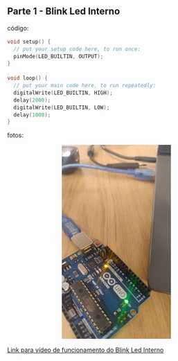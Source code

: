 ## Parte 1 - Blink Led Interno

código:
```C++
void setup() {
  // put your setup code here, to run once:
  pinMode(LED_BUILTIN, OUTPUT);
}

void loop() {
  // put your main code here, to run repeatedly:
  digitalWrite(LED_BUILTIN, HIGH);
  delay(2000);
  digitalWrite(LED_BUILTIN, LOW);
  delay(1000);
}
```

fotos:
<div align="center">
<img src="foto_arduino_pisca.jpg" width="50%"><br>
</div>


<a href="https://drive.google.com/file/d/1lGqBjxLY2vCItTCugzJK-xFPKeYF7zEo/view?usp=sharing">Link para vídeo de funcionamento do Blink Led Interno<a>